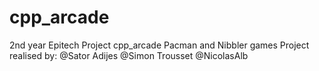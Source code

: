 # cpp_arcade
2nd year Epitech Project cpp_arcade Pacman and Nibbler games
Project realised by: @Sator Adijes
                     @Simon Trousset
                     @NicolasAlb
